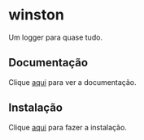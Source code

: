 # winston

Um logger para quase tudo.

## Documentação

Clique [aqui](https://github.com/winstonjs/winston) para ver a documentação.

## Instalação

Clique [aqui](https://www.npmjs.com/package/winston) para fazer a instalação.
